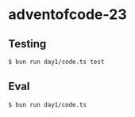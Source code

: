 # adventofcode-23

## Testing
```bash
$ bun run day1/code.ts test
```

## Eval
```bash
$ bun run day1/code.ts
```
